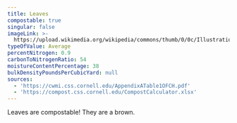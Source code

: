 ```yaml
---
title: Leaves
compostable: true
singular: false
imageLink: >-
  https://upload.wikimedia.org/wikipedia/commons/thumb/0/0c/Illustrations_of_leaves_in_%27De_historia...%27_Wellcome_L0051242.jpg/512px-Illustrations_of_leaves_in_%27De_historia...%27_Wellcome_L0051242.jpg
typeOfValue: Average
percentNitrogen: 0.9
carbonToNitrogenRatio: 54
moistureContentPercentage: 38
bulkDensityPoundsPerCubicYard: null
sources:
  - 'https://cwmi.css.cornell.edu/AppendixATable1OFCH.pdf'
  - 'https://compost.css.cornell.edu/CompostCalculator.xlsx'
---
```


Leaves are compostable! They are a brown.
